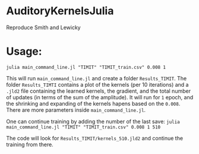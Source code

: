 # AuditoryKernelsJulia
Reproduce Smith and Lewicky

# Usage:
`julia main_command_line.jl "TIMIT" "TIMIT_train.csv" 0.008 1`

This will run `main_command_line.jl` and create a folder `Results_TIMIT`. The folder `Results_TIMTI` contains a plot of the kernels (per 10 iterations) and a `.jld2` file containing the learned kernels, the gradient, and the total number of updates (in terms of the sum of the amplitude). It will run for `1` epoch, and the shrinking and expanding of the kernels hapens based on the `0.008`. There are more parameters inside `main_command_line.jl`. 

One can continue training by adding the number of the last save:
`julia main_command_line.jl "TIMIT" "TIMIT_train.csv" 0.008 1 510`

The code will look for `Results_TIMIT/kernels_510.jld2` and continue the training from there. 


 
 
